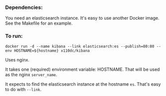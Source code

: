 ### Dependencies:

You need an elasticsearch instance.  It's easy to use another Docker image.  See the Makefile for an example.

### To run:

```
docker run -d --name kibana --link elasticsearch:es --publish=80:80 --env HOSTNAME=${hostname} x110dc/kibana
```

Uses nginx.

It takes one (required) environment variable: HOSTNAME.  That will be used as the nginx `server_name`.

It expects to find the elasticsearch instance at the hostname `es`.  That's easy to do with `--link`.
